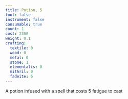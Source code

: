 ```yaml
---
title: Potion, 5
tool: false
instrument: false
consumable: true
count: 1
cost: 2300
weight: 0.1
crafting:
  textile: 0
  wood: 0
  metal: 0
  stone: 1
  elementalis: 0
  mithril: 0
  fadeite: 6
---
```

A potion infused with a spell that costs 5 fatigue to cast
